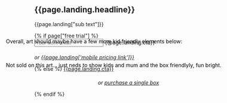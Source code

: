 <section class="home-hero"> <!--HOME HERO-->
  <div class="container">
  <div class="col-xs-12 col-sm-5 col-sm-offset-7 hero-content">
  <h1 class="handdrawn main-header">{{page.landing.headline}}</h1>
    <p>{{page.landing["sub text"]}}</p>
    {% if page["free trial"] %}
    <form id="landing-form">
      <input type="email" name="email" placeholder="Your work email">
      <a class="btn btn-red" onclick="$('#landing-form').submit()" style="max-width: none !important"><span>{{page.landing.cta}}</span></a>
        <input type="submit" style="position: absolute; left: -2000px">
        <div class="validation"></div>
    </form>
    <div class="visible-xs"><p style="margin-top: 20px; font-style: italic">or <a href="/plans">{{page.landing['mobile pricing link']}}</a></p></div>
    {% else %}
    <a class="btn btn-red" href="/plans" style="max-width: none !important"><span>{{page.landing.cta}}</span></a>
    <p style="margin-top: 20px; font-style: italic; text-align: center">or <a href="/boxes">purchase a single box</a></p>
    {% endif %}
  </div>
  <div class="col-xs-12 col-sm-5 col-sm-offset-2"><p style="color:black;margin-top: -95px;
    margin-left: -76px;">Not sold on this art... just neds to show kids  and mum and the box friendlyly, fun bright.</p>
  <p  style="color:black;margin-top: -95px;
    margin-left: -76px;">Overall, art should maybe have a few more kid friendly elements below:</p></div>
  </div>
</section>
